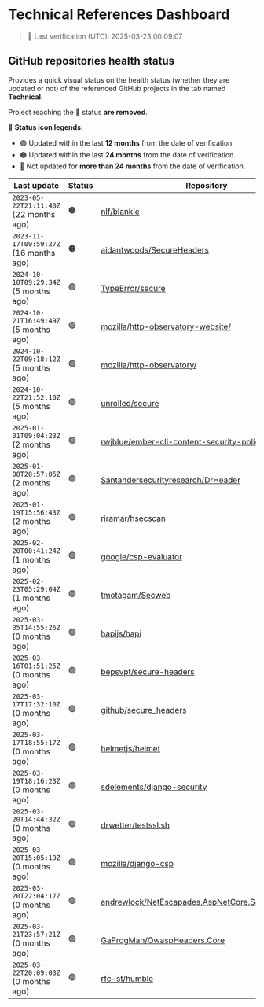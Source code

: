 
# Technical References Dashboard

> 📅 Last verification (UTC): 2025-03-23 00:09:07

## GitHub repositories health status

Provides a quick visual status on the health status (whether they are updated or not) of the referenced GitHub projects in the tab named **Technical**.

Project reaching the :red_circle: status **are removed**.

:speech_balloon: **Status icon legends:**

* :green_circle: Updated within the last **12 months** from the date of verification.
* :orange_circle: Updated within the last **24 months** from the date of verification.
* :red_circle: Not updated for **more than 24 months** from the date of verification.

| Last update | Status | Repository |
| --- | --- | --- |
| `2023-05-22T21:11:40Z` (22 months ago) | :orange_circle: | [nlf/blankie](https://github.com/nlf/blankie) |
| `2023-11-17T09:59:27Z` (16 months ago) | :orange_circle: | [aidantwoods/SecureHeaders](https://github.com/aidantwoods/SecureHeaders) |
| `2024-10-18T09:29:34Z` (5 months ago) | :green_circle: | [TypeError/secure](https://github.com/TypeError/secure) |
| `2024-10-21T16:49:49Z` (5 months ago) | :green_circle: | [mozilla/http-observatory-website/](https://github.com/mozilla/http-observatory-website/) |
| `2024-10-22T09:18:12Z` (5 months ago) | :green_circle: | [mozilla/http-observatory/](https://github.com/mozilla/http-observatory/) |
| `2024-10-22T21:52:10Z` (5 months ago) | :green_circle: | [unrolled/secure](https://github.com/unrolled/secure) |
| `2025-01-01T09:04:23Z` (2 months ago) | :green_circle: | [rwjblue/ember-cli-content-security-policy/](https://github.com/rwjblue/ember-cli-content-security-policy/) |
| `2025-01-08T20:57:05Z` (2 months ago) | :green_circle: | [Santandersecurityresearch/DrHeader](https://github.com/Santandersecurityresearch/DrHeader) |
| `2025-01-19T15:56:43Z` (2 months ago) | :green_circle: | [riramar/hsecscan](https://github.com/riramar/hsecscan) |
| `2025-02-20T00:41:24Z` (1 months ago) | :green_circle: | [google/csp-evaluator](https://github.com/google/csp-evaluator) |
| `2025-02-23T05:29:04Z` (1 months ago) | :green_circle: | [tmotagam/Secweb](https://github.com/tmotagam/Secweb) |
| `2025-03-05T14:55:26Z` (0 months ago) | :green_circle: | [hapijs/hapi](https://github.com/hapijs/hapi) |
| `2025-03-16T01:51:25Z` (0 months ago) | :green_circle: | [bepsvpt/secure-headers](https://github.com/bepsvpt/secure-headers) |
| `2025-03-17T17:32:10Z` (0 months ago) | :green_circle: | [github/secure_headers](https://github.com/github/secure_headers) |
| `2025-03-17T18:55:17Z` (0 months ago) | :green_circle: | [helmetjs/helmet](https://github.com/helmetjs/helmet) |
| `2025-03-19T18:16:23Z` (0 months ago) | :green_circle: | [sdelements/django-security](https://github.com/sdelements/django-security) |
| `2025-03-20T14:44:32Z` (0 months ago) | :green_circle: | [drwetter/testssl.sh](https://github.com/drwetter/testssl.sh) |
| `2025-03-20T15:05:19Z` (0 months ago) | :green_circle: | [mozilla/django-csp](https://github.com/mozilla/django-csp) |
| `2025-03-20T22:04:17Z` (0 months ago) | :green_circle: | [andrewlock/NetEscapades.AspNetCore.SecurityHeaders](https://github.com/andrewlock/NetEscapades.AspNetCore.SecurityHeaders) |
| `2025-03-21T23:57:21Z` (0 months ago) | :green_circle: | [GaProgMan/OwaspHeaders.Core](https://github.com/GaProgMan/OwaspHeaders.Core) |
| `2025-03-22T20:09:03Z` (0 months ago) | :green_circle: | [rfc-st/humble](https://github.com/rfc-st/humble) |

